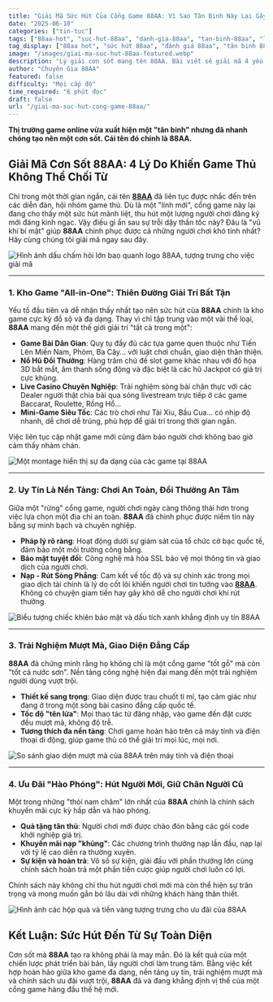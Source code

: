 ```yaml
---
title: "Giải Mã Sức Hút Của Cổng Game 88AA: Vì Sao Tân Binh Này Lại Gây Sốt?"
date: "2025-06-10"
categories: ["tin-tuc"]
tags: ["88aa-hot", "suc-hut-88aa", "danh-gia-88aa", "tan-binh-88aa", "ly-do-choi-88aa"]
tag_display: ["88aa hot", "sức hút 88aa", "đánh giá 88aa", "tân binh 88aa", "lý do chơi 88aa"]
image: "/images/giai-ma-suc-hut-88aa-featured.webp"
description: "Lý giải cơn sốt mang tên 88AA. Bài viết sẽ giải mã 4 yếu tố cốt lõi tạo nên sức hút khó cưỡng của cổng game tân binh này, từ kho game đồ sộ đến chính sách ưu đãi vượt trội."
author: "Chuyên Gia 88AA"
featured: false
difficulty: "Mọi cấp độ"
time_required: "6 phút đọc"
draft: false
url: "/giai-ma-suc-hut-cong-game-88aa/"
---
```



**Thị trường game online vừa xuất hiện một "tân binh" nhưng đã nhanh chóng tạo nên một cơn sốt. Cái tên đó chính là **88AA**.**
## Giải Mã Cơn Sốt **88AA**: 4 Lý Do Khiến Game Thủ Không Thể Chối Từ


Chỉ trong một thời gian ngắn, cái tên [**88AA**](https://88aa.com.co "88AA") đã liên tục được nhắc đến trên các diễn đàn, hội nhóm game thủ. Dù là một "lính mới", cổng game này lại đang cho thấy một sức hút mãnh liệt, thu hút một lượng người chơi đăng ký mới đáng kinh ngạc. Vậy điều gì ẩn sau sự trỗi dậy thần tốc này? Đâu là "vũ khí bí mật" giúp **88AA** chinh phục được cả những người chơi khó tính nhất? Hãy cùng chúng tôi giải mã ngay sau đây.


![Hình ảnh dấu chấm hỏi lớn bao quanh logo 88AA, tượng trưng cho việc giải mã](/images/giai-ma-suc-hut-88aa-featured.webp)


---


### 1. Kho Game "All-in-One": Thiên Đường Giải Trí Bất Tận


Yếu tố đầu tiên và dễ nhận thấy nhất tạo nên sức hút của **88AA** chính là kho game cực kỳ đồ sộ và đa dạng. Thay vì chỉ tập trung vào một vài thể loại, **88AA** mang đến một thế giới giải trí "tất cả trong một":
- **Game Bài Dân Gian**: Quy tụ đầy đủ các tựa game quen thuộc như Tiến Lên Miền Nam, Phỏm, Ba Cây... với luật chơi chuẩn, giao diện thân thiện.
- **Nổ Hũ Đổi Thưởng**: Hàng trăm chủ đề slot game khác nhau với đồ họa 3D bắt mắt, âm thanh sống động và đặc biệt là các hũ Jackpot có giá trị cực khủng.
- **Live Casino Chuyên Nghiệp**: Trải nghiệm sòng bài chân thực với các Dealer người thật chia bài qua sóng livestream trực tiếp ở các game Baccarat, Roulette, Rồng Hổ...
- **Mini-Game Siêu Tốc**: Các trò chơi như Tài Xỉu, Bầu Cua... có nhịp độ nhanh, dễ chơi dễ trúng, phù hợp để giải trí trong thời gian ngắn.

Việc liên tục cập nhật game mới cũng đảm bảo người chơi không bao giờ cảm thấy nhàm chán.


![Một montage hiển thị sự đa dạng của các game tại 88AA](/images/kho-game-do-so-88aa.webp)


---


### 2. Uy Tín Là Nền Tảng: Chơi An Toàn, Đổi Thưởng An Tâm


Giữa một "rừng" cổng game, người chơi ngày càng thông thái hơn trong việc lựa chọn một địa chỉ an toàn. **88AA** đã chinh phục được niềm tin này bằng sự minh bạch và chuyên nghiệp.
- **Pháp lý rõ ràng**: Hoạt động dưới sự giám sát của tổ chức cờ bạc quốc tế, đảm bảo một môi trường công bằng.
- **Bảo mật tuyệt đối**: Công nghệ mã hóa SSL bảo vệ mọi thông tin và giao dịch của người chơi.
- **Nạp - Rút Sòng Phẳng**: Cam kết về tốc độ và sự chính xác trong mọi giao dịch tài chính là lý do cốt lõi khiến người chơi tin tưởng vào [**88AA**](https://88aa.com.co "88AA"). Không có chuyện giam tiền hay gây khó dễ cho người chơi khi rút thưởng.


![Biểu tượng chiếc khiên bảo mật và dấu tích xanh khẳng định uy tín 88AA](/images/uy-tin-minh-bach-88aa.webp)


---


### 3. Trải Nghiệm Mượt Mà, Giao Diện Đẳng Cấp


**88AA** đã chứng minh rằng họ không chỉ là một cổng game "tốt gỗ" mà còn "tốt cả nước sơn". Nền tảng công nghệ hiện đại mang đến một trải nghiệm người dùng vượt trội.
- **Thiết kế sang trọng**: Giao diện được trau chuốt tỉ mỉ, tạo cảm giác như đang ở trong một sòng bài casino đẳng cấp quốc tế.
- **Tốc độ "tên lửa"**: Mọi thao tác từ đăng nhập, vào game đến đặt cược đều mượt mà, không độ trễ.
- **Tương thích đa nền tảng**: Chơi game hoàn hảo trên cả máy tính và điện thoại di động, giúp game thủ có thể giải trí mọi lúc, mọi nơi.


![So sánh giao diện mượt mà của 88AA trên máy tính và điện thoại](/images/trai-nghiem-muot-ma-88aa.webp)


---


### 4. Ưu Đãi "Hào Phóng": Hút Người Mới, Giữ Chân Người Cũ


Một trong những "thỏi nam châm" lớn nhất của **88AA** chính là chính sách khuyến mãi cực kỳ hấp dẫn và hào phóng.
- **Quà tặng tân thủ**: Người chơi mới được chào đón bằng các gói code khởi nghiệp giá trị.
- **Khuyến mãi nạp "khủng"**: Các chương trình thưởng nạp lần đầu, nạp lại với tỷ lệ cao diễn ra thường xuyên.
- **Sự kiện và hoàn trả**: Vô số sự kiện, giải đấu với phần thưởng lớn cùng chính sách hoàn trả một phần tiền cược giúp người chơi luôn có lợi.

Chính sách này không chỉ thu hút người chơi mới mà còn thể hiện sự trân trọng và mong muốn gắn bó lâu dài với những khách hàng thân thiết.


![Hình ảnh các hộp quà và tiền vàng tượng trưng cho ưu đãi của 88AA](/images/uu-dai-khung-88aa.webp)


## Kết Luận: Sức Hút Đến Từ Sự Toàn Diện


Cơn sốt mà **88AA** tạo ra không phải là may mắn. Đó là kết quả của một chiến lược phát triển bài bản, lấy người chơi làm trung tâm. Bằng việc kết hợp hoàn hảo giữa kho game đa dạng, nền tảng uy tín, trải nghiệm mượt mà và chính sách ưu đãi vượt trội, **88AA** đã và đang khẳng định vị thế của một cổng game hàng đầu thế hệ mới.
